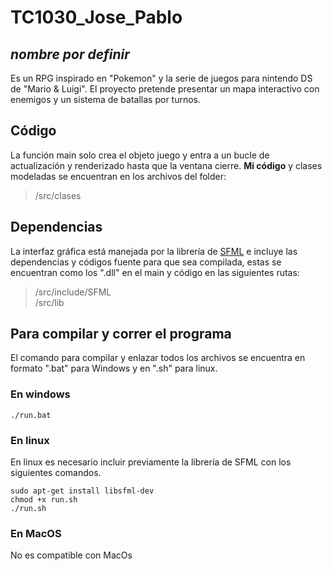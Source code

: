 # TC1030_Jose_Pablo
## _nombre por definir_ 
Es un RPG inspirado en "Pokemon" y la serie de juegos para nintendo DS de 
"Mario & Luigi". El proyecto pretende presentar un mapa interactivo con enemigos
y un sistema de batallas por turnos.

## Código
La función main solo crea el objeto juego y entra a un bucle de actualización y renderizado hasta que la ventana cierre. **Mi código** y clases modeladas se encuentran en los archivos del folder:

>/src/clases


## Dependencias
La interfaz gráfica está manejada por la librería de 
[SFML](https://www.sfml-dev.org/) e incluye las dependencias y códigos fuente 
para que sea compilada, estas se encuentran como los ".dll" en el main y código en las siguientes rutas:

>/src/include/SFML\
>/src/lib


## Para compilar y correr el programa
El comando para compilar y enlazar todos los archivos se encuentra en formato ".bat" para Windows y en ".sh" para linux.
### En windows
```
./run.bat
```
### En linux
En linux es necesario incluir previamente la librería de SFML con los siguientes comandos.
```
sudo apt-get install libsfml-dev
chmod +x run.sh
./run.sh
```
### En MacOS 
No es compatible con MacOs

